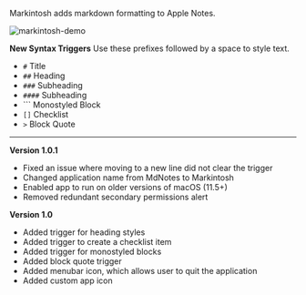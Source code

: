 Markintosh adds markdown formatting to Apple Notes.

![markintosh-demo](https://github.com/user-attachments/assets/6cf4f107-73f0-4167-a78c-ae78d9c208d0)

**New Syntax Triggers**
Use these prefixes followed by a space to style text.

- `#` Title
- `##` Heading
- `###` Subheading
- `####` Subheading
- \``` Monostyled Block
- `[]` Checklist
- `>` Block Quote

---

**Version 1.0.1**
- Fixed an issue where moving to a new line did not clear the trigger
- Changed application name from MdNotes to Markintosh
- Enabled app to run on older versions of macOS (11.5+)
- Removed redundant secondary permissions alert

**Version 1.0**
- Added trigger for heading styles
- Added trigger to create a checklist item
- Added trigger for monostyled blocks
- Added block quote trigger
- Added menubar icon, which allows user to quit the application
- Added custom app icon
